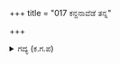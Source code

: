 +++
title = "017 ಕನ್ದನಾವೆಡೆ ತನ್ನ"

+++

<details><summary>ಗದ್ಯ (ಕ.ಗ.ಪ) </summary>

17. ತನ್ನ ಕಂದನೆಲ್ಲಿ, ತನ್ನ ಮುದ್ದಿನ ಸಾಗರನೆಲ್ಲಿ, ಮಕ್ಕಳೆಂಬ ವನಕ್ಕೆ ಮಾವಿನ ಮರದಂತಿದ್ದ ಮಗನೆಲ್ಲಿದ್ದಾನೆ ? ಹೇಳು ಎನ್ನುತ್ತಾ ನಡುಗುವ ಧ್ವನಿಯಿಂದ ಅರ್ಜುನನು ಕೇಳಿದನು. ಮನಸ್ಸಿನಲ್ಲಿಯೇ ನೊಂದು ಸುಭದ್ರೆ ಇರುವ ರೀತಿಯನ್ನು ನೋಡಿಯೇ (ಅನಾಹುತವಾಗಿರುವುದು ದಿಟವೆಂದು ನಿರ್ಧರಿಸಿ) ಬೆಂದು ಹೋದನು. ಧರ್ಮರಾಯನ ಮುಖವನ್ನು ನೋಡಿದನು.
</details>
